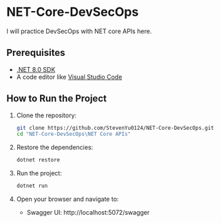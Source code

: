 # NET-Core-DevSecOps

I will practice DevSecOps with NET core APIs here.

## Prerequisites

- [.NET 8.0 SDK](https://dotnet.microsoft.com/download/dotnet/8.0)
- A code editor like [Visual Studio Code](https://code.visualstudio.com/)

## How to Run the Project

1. Clone the repository:
    ```bash
    git clone https://github.com/StevenYu0124/NET-Core-DevSecOps.git
    cd "NET-Core-DevSecOps\NET Core APIs"
    ```

2. Restore the dependencies:
    ```bash
    dotnet restore
    ```

3. Run the project:
    ```bash
    dotnet run
    ```

4. Open your browser and navigate to:
    - Swagger UI: http://localhost:5072/swagger
